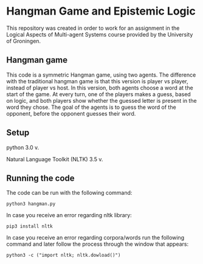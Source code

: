 # Hangman Game and Epistemic Logic

This repository was created in order to work for an assignment in the Logical Aspects of Multi-agent Systems course provided by the University of Groningen. 

## Hangman game
This code is a symmetric Hangman game, using two agents. The difference with the traditional hangman game is that this version is player vs player, instead of player vs host. In this version, both agents choose a word at the start of the game. At every turn, one of the players makes a guess, based on logic, and both players show whether the guessed letter is present in the word they chose. The goal of the agents is to guess the word of the opponent, before the opponent guesses their word.

## Setup
python 3.0 v.  <br/>

Natural Language Toolkit (NLTK) 3.5 v.

## Running the code

The code can be run with the following command:

```
python3 hangman.py
```
In case you receive an error regarding nltk library: 

```
pip3 install nltk
```

In case you receive an error regarding corpora/words run the following command and later follow the process through the window that appears:

```
python3 -c ("import nltk; nltk.dowload()")
```
